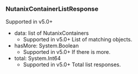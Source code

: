 ### NutanixContainerListResponse
Supported in v5.0+

- data: list of NutanixContainers
  - Supported in v5.0+
  List of matching objects.
- hasMore: System.Boolean
  - Supported in v5.0+
  If there is more.
- total: System.Int64
  - Supported in v5.0+
  Total list responses.
